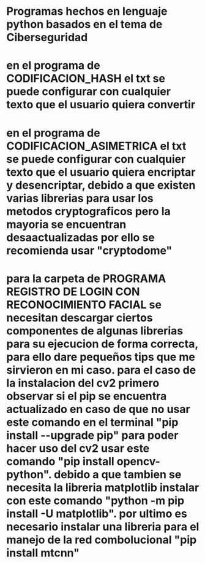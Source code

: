# Programas hechos en lenguaje python basados en el tema de Ciberseguridad
# en el programa de CODIFICACION_HASH el txt se puede configurar con cualquier texto que el usuario quiera convertir 
# en el programa de CODIFICACION_ASIMETRICA el txt se puede configurar con cualquier texto que el usuario quiera encriptar y desencriptar, debido a que existen varias librerias para usar los metodos cryptograficos pero la mayoria se encuentran desaactualizadas por ello se recomienda usar "cryptodome"
# para la carpeta de PROGRAMA REGISTRO DE LOGIN CON RECONOCIMIENTO FACIAL  se necesitan descargar ciertos componentes de algunas librerias para su ejecucion de forma correcta, para ello dare pequeños tips que me sirvieron  en mi caso. para el caso de la instalacion del cv2 primero observar si el pip se encuentra actualizado en caso de que no usar este comando en el terminal "pip install --upgrade pip" para poder hacer uso del cv2 usar este comando "pip install opencv-python". debido a que tambien se necesita la libreria matplotlib instalar con este comando "python -m pip install -U matplotlib". por ultimo es necesario instalar una libreria para el manejo de la red combolucional "pip install mtcnn"


